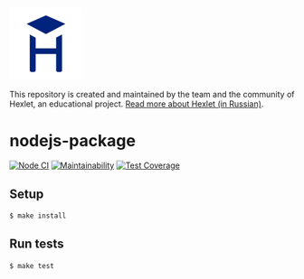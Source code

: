 ##
[![Hexlet Ltd. logo](https://raw.githubusercontent.com/Hexlet/hexletguides.github.io/master/images/hexlet_logo128.png)](https://ru.hexlet.io/pages/about?utm_source=github&utm_medium=link&utm_campaign=nodejs-package)

This repository is created and maintained by the team and the community of Hexlet, an educational project. [Read more about Hexlet (in Russian)](https://ru.hexlet.io/pages/about?utm_source=github&utm_medium=link&utm_campaign=nodejs-package).
##

# nodejs-package

[![Node CI](https://github.com/hexlet-boilerplates/nodejs-package/workflows/Node%20CI/badge.svg)](https://github.com/hexlet-boilerplates/nodejs-package/actions)
[![Maintainability](https://api.codeclimate.com/v1/badges/dfc50c2d88cd46d069c1/maintainability)](https://codeclimate.com/github/hexlet-boilerplates/nodejs-package/maintainability)
[![Test Coverage](https://api.codeclimate.com/v1/badges/dfc50c2d88cd46d069c1/test_coverage)](https://codeclimate.com/github/hexlet-boilerplates/nodejs-package/test_coverage)

## Setup

```sh
$ make install
```

## Run tests

```sh
$ make test
```
